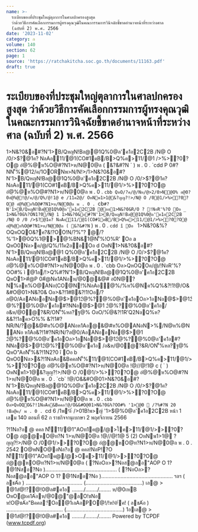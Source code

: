 ```yaml
---
name: >-
  ระเบียบของที่ประชุมใหญ่ตุลาการในศาลปกครองสูงสุด
  ว่าด้วยวิธีการคัดเลือกกรรมการผู้ทรงคุณวุฒิในคณะกรรมการวินิจฉัยชี้ขาดอำนาจหน้าที่ระหว่างศาล
  (ฉบับที่ 2) พ.ศ. 2566
date: '2023-11-02'
category: ก
volume: 140
section: 62
page: 1
source: 'https://ratchakitcha.soc.go.th/documents/11163.pdf'
draft: true
---
```


# ระเบียบของที่ประชุมใหญ่ตุลาการในศาลปกครองสูงสุด ว่าด้วยวิธีการคัดเลือกกรรมการผู้ทรงคุณวุฒิในคณะกรรมการวินิจฉัยชี้ขาดอำนาจหน้าที่ระหว่างศาล (ฉบับที่ 2) พ.ศ. 2566

1>N&?0&อ#?N'1>B/QหญN!Bล@@1Q%0@ล'ค1อ2C2B /N@ O /0/>$?@1ค? NลAอ11/@1(CO#1คB/B>Q%ค>11/@1 />%>?0?O@ อํ@%@ห%O@#?N1>ห/N@0@ล ( &?&#?N ` ) พ . 0 . `cdd P 0#?NN'็%@12/ค/1OORNพ>N/N!>/1>N&?0&อ#?N'1>B/QหญN!Bล@@1Q%0@ล'ค1อ2C2B /N@ O /0/>$?@1ค? NลAอ11/@1(CO#1คB/B>Q%ค>11/@1/>%>?0?O@ อํ@%@ห%O@#?N1>ห/N@0@ล พ . 0 . `cbb QหO/?ค/@/Nห/@>2/0>N@O% อ@0?0อํ@%@!@/ค/@/Q%/@!1@ e /11ค2@/ OหNพ1>1@&?ญญ?!>/N@ O /0@1/>%>?0?O@ อํ@%@ห%O@#?N1>ห/N@0@ล พ . 0 . `cb` #?N'1>B/QหญN!Bล@@1Q%0@ล'ค1อ2C2B @ออ1>N&?0&R/O ? !NอR'%?O Oอ _ 1>N&?0&%?ON1?0/N@ ì 1>N&?0&อ#?N'1>B/QหญN!Bล@@1Q%0@ล'ค1อ2C2B /N@ O /0 />$?@1ค? NลAอ11/@1(CO#1คB/B>Q%ค>11/@1/>%>?0?O@ อํ@%@ห%O@#?N1>ห/N@0@ล ( &?&#?N ` ) พ . 0 . `cdd î Oอ ` 1>N&?0&%?OQหOQO&?ค?&!?OO!N/?%"? @/?%'1>@0Q%1@>@%BN&1@N'็%!O%R' Oอ a QหO0Nล>ค/@/Q%/11ค2ออOอ d OหN1>N&?0&อ#?N'1>B/QหญN!Bล@@1 Q%0@ล'ค1อ2C2B /N@ O /0/>$?@1ค? NลAอ11/@1(CO#1คB/B>Q%ค>11/@1/>%>?0?O@ อํ@%@ห%O@#?N1>ห/N@0@ล พ . 0 . `cbb Oล>QหOQOค/@/!NอR'%?OO#% ì @1ล/!>Q%#?N'1>B/QหญN!Bล@@1Q%0@ล'ค1อ2C2B QหO1>#ํ@P 0#ํ@Nค1ANอห/@0@&@# อ0N@? N%ลห%O@ANอ(CO@N!%NลAอํ@%/%ห%@Nค%Q%&?!1!@/O&&#O@01>N&?0& Oล>&?!1#B&?!1!Oอ/? ล@0/AอANออNล@$>@12ํ@%?@%0@ล'ค1อOล>1อNล@$>@12ํ@%?@%0@ล'ค1อ#?NNล@$>@1 2ํ@%?@%0@ล'ค1อ/อ&ห/@0ํ@?&R/ON'็%หล?ฐ@% OลO/%ํ@&?!1R'Q2NลQ%ห?&&?!1ลค>O%% &?!1#?NR/N/?@&@#ห%O@ANอห1Aอ@&@#ห%O@ANอN>%/N@ห%@NANอ ห1Aอ&?!1#?NR/N/?ล@0/AอANออNล@$>@1 2ํ@%?@%0@ล'ค1อOล>1อNล@$>@12ํ@%?@%0@ล'ค1อ#?NNล@$>@12ํ@%?@%0@ล'ค1อ /อ&ห/@0ํ@?&R/ON'็%หล?ฐ@% QหO"AอN'็%&?!1N2?0 î Oอ b QหO0Nล>&?!1NลAอ&BคคลN'็%11/@1(CO#1คB/B>Q%ค>11/@1/>%>?0?O@ อํ@%@ห%O@#?N1>ห/N@0@ล !@//@!1@ c ( ` ) OหNพ1>1@&?ญญ?!>/N@ O /0@1/>%>?0?O@ อํ@%@ห%O@#?N 1>ห/N@0@ล พ . 0 . `cb` !@/O&&#O@01>N&?0&อ#?N'1>B/QหญN!Bล@@1Q%0@ล'ค1อ2C2B /N@ O /0/>$?@1ค? NลAอ11/@1(CO#1คB/B>Q%ค>11/@1/>%>?0?O@ อํ@%@ห%O@#?N1>ห/N@0@ล พ . 0 . `cbb Oล>QหOQO&?!1NลAอ&Bคคล!@/O&&#O@01>N&?0&%?OO#% '1>@0  /?%#?N 20 !Bล@ค/ พ . 0 . `cd 6 /1พ%์ />01B!พ>ญ์ '1>$@%0@ล'ค1อ2C2B หน้า 1 เลม 140 ตอนที่ 62 ก ราชกิจจานุเบกษา 2 พฤศจิกายน 2566

?!1Nล?อ @ คคล N!็11/@1"AOท1ค@/@>ใค>11/@1/>>?0?O@ อํ@@หO@ท?N 1>ห/N@0@ล !@//@!1@ 5 (2) OหNพ1>1@ ? ญญ?!>/N@ O /0@1/>>?0?O@ อํ@@หO@ท?N1>ห/N@0@ล พ . 0 . 2542 O@พNO@อNล?อ @ คคล!NอP!?O N!็11/@1"AOท1ค@/@>Oค>11/@1/>>?0?O@ อํ@@หO@ท?N1>ห/N@0@ล ( ?NอOล>?Nอส@ลอ"AOP O 1? @1Nสอ?Nอ )................................................ ( ?NอOล>?Nอส@ลอ"AOP O 1? @1Nสอ?Nอ )................................................ ฯลฯ ( ลชA่อ ) ...................................... (......................................) เล@ > @1สํ@!?@!0@ล#ค1อ ......../......../........ ห/@0เหB OหOํ@เค1A่อห/@0@"@ลO!ชNอ ห!O@ชA่อ"Bคคล?่Oอ@1เลAอPOํ@!/!ห!@่ค! ( ลชA่อ ) ...................................... (......................................) 1อเล@ > @1สํ@!?@!0@ล#ค1อ ......../......../........ Powered by TCPDF (www.tcpdf.org)
